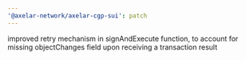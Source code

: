 ```yaml
---
'@axelar-network/axelar-cgp-sui': patch
---
```


improved retry mechanism in signAndExecute function, to account for missing objectChanges field upon receiving a transaction result
